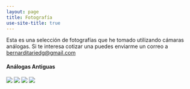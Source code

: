 ```yaml
---
layout: page
title: Fotografía
use-site-title: true
---
```


Esta es una selección de fotografías que he tomado utilizando cámaras análogas. Si te interesa cotizar una puedes enviarme un correo a bernarditariedg@gmail.com

#### Análogas Antiguas

![](Fotografía/1_1.jpg)
![](Fotografía/1_2.jpg)
![](Fotografía/1_3.jpg)
![](Fotografía/1_4.jpg)





